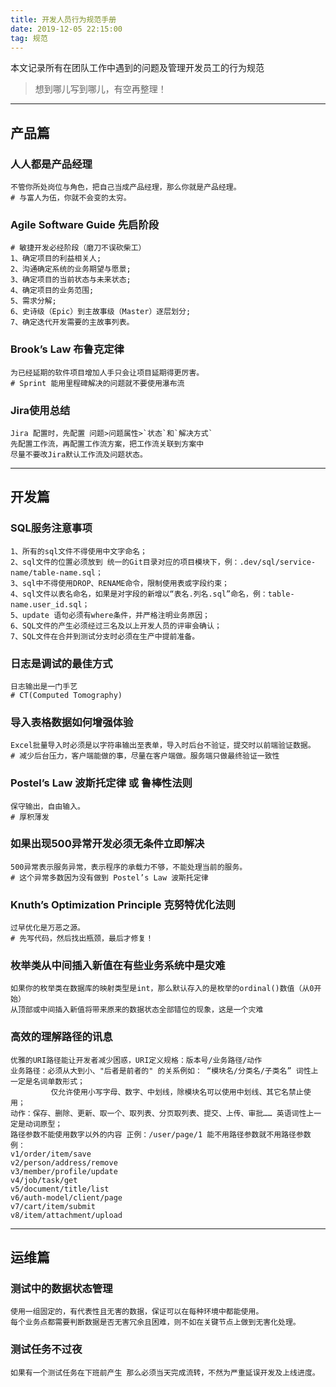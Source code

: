 ```yaml
---
title: 开发人员行为规范手册
date: 2019-12-05 22:15:00
tag: 规范
---
```


本文记录所有在团队工作中遇到的问题及管理开发员工的行为规范

>想到哪儿写到哪儿，有空再整理！

---

## 产品篇

### 人人都是产品经理
    
    不管你所处岗位与角色，把自己当成产品经理，那么你就是产品经理。
    # 与富人为伍，你就不会变的太穷。

### Agile Software Guide 先启阶段

    # 敏捷开发必经阶段（磨刀不误砍柴工）
    1、确定项目的利益相关人;
    2、沟通确定系统的业务期望与愿景;
    3、确定项目的当前状态与未来状态;
    4、确定项目的业务范围;
    5、需求分解;
    6、史诗级（Epic）到主故事级（Master）逐层划分;
    7、确定迭代开发需要的主故事列表。

### Brook’s Law 布鲁克定律
    
    为已经延期的软件项目增加人手只会让项目延期得更厉害。
    # Sprint 能用里程碑解决的问题就不要使用瀑布流
    
### Jira使用总结

    Jira 配置时，先配置 问题>问题属性>`状态`和`解决方式`
    先配置工作流，再配置工作流方案，把工作流关联到方案中
    尽量不要改Jira默认工作流及问题状态。
    
---

## 开发篇

### SQL服务注意事项

    1、所有的sql文件不得使用中文字命名；
    2、sql文件的位置必须放到 统一的Git目录对应的项目模块下，例：.dev/sql/service-name/table-name.sql；
    3、sql中不得使用DROP、RENAME命令，限制使用表或字段约束；
    4、sql文件以表名命名，如果是对字段的新增以“表名.列名.sql”命名，例：table-name.user_id.sql；
    5、update 语句必须有where条件，并严格注明业务原因；
    6、SQL文件的产生必须经过三名及以上开发人员的评审会确认；
    7、SQL文件在合并到测试分支时必须在生产中提前准备。
    
### 日志是调试的最佳方式
    
    日志输出是一门手艺
    # CT(Computed Tomography) 
    
### 导入表格数据如何增强体验

    Excel批量导入时必须是以字符串输出至表单，导入时后台不验证，提交时以前端验证数据。
    # 减少后台压力，客户端能做的事，尽量在客户端做。服务端只做最终验证一致性

### Postel’s Law 波斯托定律 或 鲁棒性法则
    
    保守输出，自由输入。
    # 厚积薄发

### 如果出现500异常开发必须无条件立即解决

    500异常表示服务异常，表示程序的承载力不够，不能处理当前的服务。
    # 这个异常多数因为没有做到 Postel’s Law 波斯托定律
    
### Knuth’s Optimization Principle 克努特优化法则

    过早优化是万恶之源。
    # 先写代码，然后找出瓶颈，最后才修复！
    
### 枚举类从中间插入新值在有些业务系统中是灾难
    
    如果你的枚举类在数据库的映射类型是int，那么默认存入的是枚举的ordinal()数值（从0开始）
    从顶部或中间插入新值将带来原来的数据状态全部错位的现象，这是一个灾难 
    
### 高效的理解路径的讯息

    优雅的URI路径能让开发者减少困惑，URI定义规格：版本号/业务路径/动作
    业务路径：必须从大到小、"后者是前者的" 的关系例如： “模块名/分类名/子类名” 词性上一定是名词单数形式；
             仅允许使用小写字母、数字、中划线，除模块名可以使用中划线、其它名禁止使用；
    动作：保存、删除、更新、取一个、取列表、分页取列表、提交、上传、审批…… 英语词性上一定是动词原型；
    路径参数不能使用数字以外的内容 正例：/user/page/1 能不用路径参数就不用路径参数
    例：
    v1/order/item/save
    v2/person/address/remove
    v3/member/profile/update
    v4/job/task/get
    v5/document/title/list
    v6/auth-model/client/page
    v7/cart/item/submit
    v8/item/attachment/upload

---

## 运维篇

### 测试中的数据状态管理

    使用一组固定的，有代表性且无害的数据，保证可以在每种环境中都能使用。
    每个业务点都需要判断数据是否无害冗余且困难，则不如在关键节点上做到无害化处理。
    
    
### 测试任务不过夜
    
    如果有一个测试任务在下班前产生 那么必须当天完成流转，不然为严重延误开发及上线进度。
    
